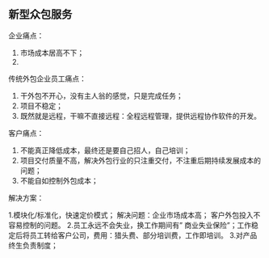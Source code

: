 

## 新型众包服务


企业痛点：

1. 市场成本居高不下；
2. 

传统外包企业员工痛点：

1. 干外包不开心，没有主人翁的感觉，只是完成任务；
2. 项目不稳定；
3. 既然就是远程，干嘛不直接远程：全程远程管理，提供远程协作软件的开发。

客户痛点：

1. 不能真正降低成本，最终还是要自己招人，自己培训；
2. 项目交付质量不高，解决外包行业的只注重交付，不注重后期持续发展成本的问题；
3. 不能自如控制外包成本；

解决方案：

1.模块化/标准化，快速定价模式； 
解决问题：企业市场成本高； 客户外包投入不容易控制的问题。
2.员工永远不会失业，换工作期间有” 商业失业保险”；工作稳定后将员工转给客户公司，费用：猎头费、部分培训费，工作即培训。
3.对产品终生负责制度；
